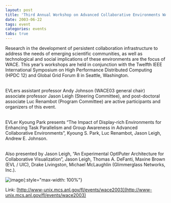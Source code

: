 ```yaml
---
layout: post
title: 'Third Annual Workshop on Advanced Collaborative Environments WACE 2003'
date: 2003-06-22
tags: event
categories: events
tabs: true
---
```


Research in the development of persistent collaboration infrastructure to address the needs of emerging scientific communities, as well as technological and social implications of these environments are the focus of WACE. This year&rsquo;s workshops are held in conjunction with the Twelfth IEEE International Symposium on High Performance Distributed Computing (HPDC 12) and Global Grid Forum 8 in Seattle, Washington.<br><br>

EVLers assistant professor Andy Johnson (WACE03 general chair) associate professor Jason Leigh (Steering Committee), and post-doctoral associate Luc Renambot (Program Committee) are active participants and organizers of this event.<br><br>

EVLer Kyoung Park presents &ldquo;The Impact of Display-rich Environments for Enhancing Task Parallelism and Group Awareness in Advanced Collaborative Environments&rdquo;, Kyoung S. Park, Luc Renambot, Jason Leigh, Andrew E. Johnson.<br><br>

Also presented by Jason Leigh, &ldquo;An Experimental OptIPuter Architecture for Collaborative Visualization&rdquo;, Jason Leigh, Thomas A. DeFanti, Maxine Brown (EVL / UIC), Drake Livingston, Michael McLaughlin (Glimmerglass Networks, Inc.).

![image](https://www.evl.uic.edu/output/originals/waceseal.jpg-srcw.jpg){:style="max-width: 100%"}


Link: [http://www-unix.mcs.anl.gov/fl/events/wace2003](http://www-unix.mcs.anl.gov/fl/events/wace2003)
